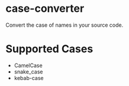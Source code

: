 # case-converter
Convert the case of names in your source code.

# Supported Cases

- CamelCase
- snake_case
- kebab-case
